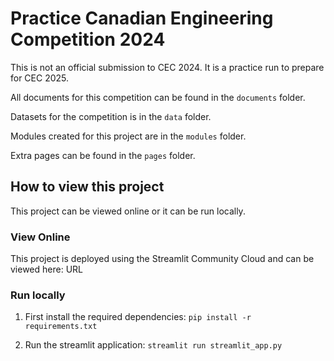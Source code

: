 # Practice Canadian Engineering Competition 2024

This is not an official submission to CEC 2024. It is a practice run to prepare for CEC 2025.

All documents for this competition can be found in the `documents` folder.

Datasets for the competition is in the `data` folder.

Modules created for this project are in the `modules` folder.

Extra pages can be found in the `pages` folder.

## How to view this project

This project can be viewed online or it can be run locally.

### View Online

This project is deployed using the Streamlit Community Cloud and can be viewed here: URL

### Run locally

1. First install the required dependencies: `pip install -r requirements.txt`

2. Run the streamlit application: `streamlit run streamlit_app.py`